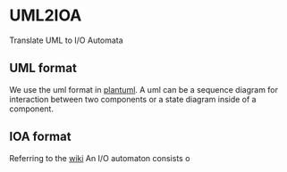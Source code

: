 # UML2IOA  
  
Translate UML to I/O Automata  
  
## UML format  
 We use the uml format in [plantuml](https://plantuml.com/). A uml can be a sequence diagram for interaction between two components or a state diagram inside of a component.  
## IOA format  
Referring to the [wiki](https://www.cs.yale.edu/homes/aspnes/pinewiki/IOAutomata.html) An I/O automaton consists o